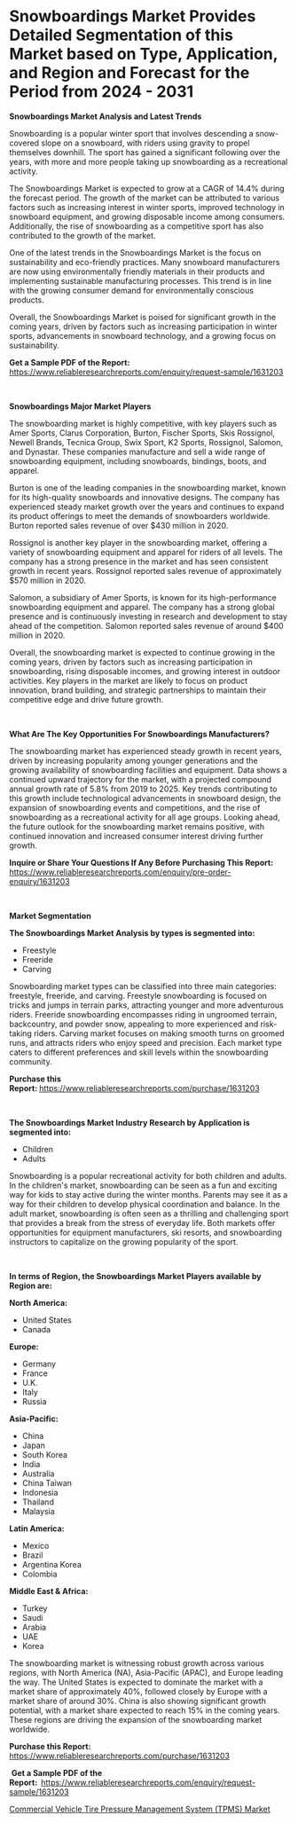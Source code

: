 <p><h1>Snowboardings Market Provides Detailed Segmentation of this Market based on Type, Application, and Region and Forecast for the Period from 2024 - 2031</h1></p><p><strong>Snowboardings Market Analysis and Latest Trends</strong></p>
<p><p>Snowboarding is a popular winter sport that involves descending a snow-covered slope on a snowboard, with riders using gravity to propel themselves downhill. The sport has gained a significant following over the years, with more and more people taking up snowboarding as a recreational activity.</p><p>The Snowboardings Market is expected to grow at a CAGR of 14.4% during the forecast period. The growth of the market can be attributed to various factors such as increasing interest in winter sports, improved technology in snowboard equipment, and growing disposable income among consumers. Additionally, the rise of snowboarding as a competitive sport has also contributed to the growth of the market.</p><p>One of the latest trends in the Snowboardings Market is the focus on sustainability and eco-friendly practices. Many snowboard manufacturers are now using environmentally friendly materials in their products and implementing sustainable manufacturing processes. This trend is in line with the growing consumer demand for environmentally conscious products.</p><p>Overall, the Snowboardings Market is poised for significant growth in the coming years, driven by factors such as increasing participation in winter sports, advancements in snowboard technology, and a growing focus on sustainability.</p></p>
<p><strong>Get a Sample PDF of the Report:&nbsp;</strong> <a href="https://www.reliableresearchreports.com/enquiry/request-sample/1631203">https://www.reliableresearchreports.com/enquiry/request-sample/1631203</a></p>
<p>&nbsp;</p>
<p><strong>Snowboardings Major Market Players</strong></p>
<p><p>The snowboarding market is highly competitive, with key players such as Amer Sports, Clarus Corporation, Burton, Fischer Sports, Skis Rossignol, Newell Brands, Tecnica Group, Swix Sport, K2 Sports, Rossignol, Salomon, and Dynastar. These companies manufacture and sell a wide range of snowboarding equipment, including snowboards, bindings, boots, and apparel.</p><p>Burton is one of the leading companies in the snowboarding market, known for its high-quality snowboards and innovative designs. The company has experienced steady market growth over the years and continues to expand its product offerings to meet the demands of snowboarders worldwide. Burton reported sales revenue of over $430 million in 2020.</p><p>Rossignol is another key player in the snowboarding market, offering a variety of snowboarding equipment and apparel for riders of all levels. The company has a strong presence in the market and has seen consistent growth in recent years. Rossignol reported sales revenue of approximately $570 million in 2020.</p><p>Salomon, a subsidiary of Amer Sports, is known for its high-performance snowboarding equipment and apparel. The company has a strong global presence and is continuously investing in research and development to stay ahead of the competition. Salomon reported sales revenue of around $400 million in 2020.</p><p>Overall, the snowboarding market is expected to continue growing in the coming years, driven by factors such as increasing participation in snowboarding, rising disposable incomes, and growing interest in outdoor activities. Key players in the market are likely to focus on product innovation, brand building, and strategic partnerships to maintain their competitive edge and drive future growth.</p></p>
<p>&nbsp;</p>
<p><strong>What Are The Key Opportunities For Snowboardings Manufacturers?</strong></p>
<p><p>The snowboarding market has experienced steady growth in recent years, driven by increasing popularity among younger generations and the growing availability of snowboarding facilities and equipment. Data shows a continued upward trajectory for the market, with a projected compound annual growth rate of 5.8% from 2019 to 2025. Key trends contributing to this growth include technological advancements in snowboard design, the expansion of snowboarding events and competitions, and the rise of snowboarding as a recreational activity for all age groups. Looking ahead, the future outlook for the snowboarding market remains positive, with continued innovation and increased consumer interest driving further growth.</p></p>
<p><strong>Inquire or Share Your Questions If Any Before Purchasing This Report:</strong> <a href="https://www.reliableresearchreports.com/enquiry/pre-order-enquiry/1631203">https://www.reliableresearchreports.com/enquiry/pre-order-enquiry/1631203</a></p>
<p>&nbsp;</p>
<p><strong>Market Segmentation</strong></p>
<p><strong>The Snowboardings Market Analysis by types is segmented into:</strong></p>
<p><ul><li>Freestyle</li><li>Freeride</li><li>Carving</li></ul></p>
<p><p>Snowboarding market types can be classified into three main categories: freestyle, freeride, and carving. Freestyle snowboarding is focused on tricks and jumps in terrain parks, attracting younger and more adventurous riders. Freeride snowboarding encompasses riding in ungroomed terrain, backcountry, and powder snow, appealing to more experienced and risk-taking riders. Carving market focuses on making smooth turns on groomed runs, and attracts riders who enjoy speed and precision. Each market type caters to different preferences and skill levels within the snowboarding community.</p></p>
<p><strong>Purchase this Report:&nbsp;</strong><a href="https://www.reliableresearchreports.com/purchase/1631203">https://www.reliableresearchreports.com/purchase/1631203</a></p>
<p>&nbsp;</p>
<p><strong>The Snowboardings Market Industry Research by Application is segmented into:</strong></p>
<p><ul><li>Children</li><li>Adults</li></ul></p>
<p><p>Snowboarding is a popular recreational activity for both children and adults. In the children's market, snowboarding can be seen as a fun and exciting way for kids to stay active during the winter months. Parents may see it as a way for their children to develop physical coordination and balance. In the adult market, snowboarding is often seen as a thrilling and challenging sport that provides a break from the stress of everyday life. Both markets offer opportunities for equipment manufacturers, ski resorts, and snowboarding instructors to capitalize on the growing popularity of the sport.</p></p>
<p>&nbsp;</p>
<p><strong>In terms of Region, the Snowboardings Market Players available by Region are:</strong></p>
<p>
    <p> <strong> North America: </strong>
        <ul>
            <li>United States</li>
            <li>Canada</li>
        </ul>
        </p> 
    <p> <strong> Europe: </strong>
        <ul>
            <li>Germany</li>
            <li>France</li>
            <li>U.K.</li>
            <li>Italy</li>
            <li>Russia</li>
        </ul>
        </p> 
    <p> <strong> Asia-Pacific: </strong>
        <ul>
            <li>China</li>
            <li>Japan</li>
            <li>South Korea</li>
            <li>India</li>
            <li>Australia</li>
            <li>China Taiwan</li>
            <li>Indonesia</li>
            <li>Thailand</li>
            <li>Malaysia</li>
        </ul>
        </p> 
    <p> <strong> Latin America: </strong>
        <ul>
            <li>Mexico</li>
            <li>Brazil</li>
            <li>Argentina Korea</li>
            <li>Colombia</li>
        </ul>
        </p> 
    <p> <strong> Middle East & Africa: </strong>
        <ul>
            <li>Turkey</li>
            <li>Saudi</li>
            <li>Arabia</li>
            <li>UAE</li>
            <li>Korea</li>
        </ul>
    </p>
    </p>
<p><p>The snowboarding market is witnessing robust growth across various regions, with North America (NA), Asia-Pacific (APAC), and Europe leading the way. The United States is expected to dominate the market with a market share of approximately 40%, followed closely by Europe with a market share of around 30%. China is also showing significant growth potential, with a market share expected to reach 15% in the coming years. These regions are driving the expansion of the snowboarding market worldwide.</p></p>
<p><strong>Purchase this Report: </strong><a href="https://www.reliableresearchreports.com/purchase/1631203">https://www.reliableresearchreports.com/purchase/1631203</a></p>
<p>&nbsp;<strong>Get a Sample PDF of the Report:&nbsp;&nbsp;</strong><a href="https://www.reliableresearchreports.com/enquiry/request-sample/1631203">https://www.reliableresearchreports.com/enquiry/request-sample/1631203</a></p>
<p><strong></strong></p>
<p><p><a href="https://eight-handstand-8fb.notion.site/Insights-into-Commercial-Vehicle-Tire-Pressure-Management-System-TPMS-Market-Size-Analysing-Marke-a316fcd8c5d64f4292dda1564e121cab">Commercial Vehicle Tire Pressure Management System (TPMS) Market</a></p></p>